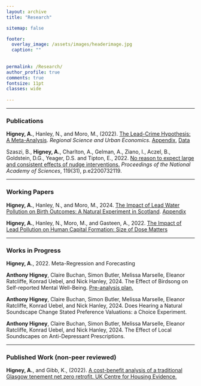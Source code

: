 ```yaml
---
layout: archive
title: "Research"

sitemap: false

footer:
  overlay_image: /assets/images/headerimage.jpg
  caption: ""
 
  
permalink: /Research/
author_profile: true
comments: true
fontsize: 11pt
classes: wide
 
---
```


<hr>

<p><h3>Publications</h3></p>

<strong>Higney, A.</strong>, Hanley, N., and Moro, M., (2022). <a href="https://www.sciencedirect.com/science/article/pii/S0166046222000667">The Lead-Crime Hypothesis: A Meta-Analysis</a>. <em>Regional Science and Urban Economics</em>. 
<a href="/home/assets/images/Appendix_20220816.pdf">Appendix</a>, <a href="/home/assets/images/Lead_Meta_Data14.csv">Data</a>

Szaszi, B., <strong>Higney, A.</strong>, Charlton, A., Gelman, A., Ziano, I., Aczel, B., Goldstein, D.G., Yeager, D.S. and Tipton, E., 2022. <a href="https://www.pnas.org/doi/abs/10.1073/pnas.2200732119">No reason to expect large and consistent effects of nudge interventions.</a> <em>Proceedings of the National Academy of Sciences</em>, 119(31), p.e2200732119.

<hr>

<p><h3>Working Papers</h3></p>

<strong>Higney, A.</strong>, Hanley, N., and Moro, M., 2024. <a href="/home/assets/images/leadhealth_preprint09102024.pdf">The Impact of Lead Water Pollution on Birth Outcomes: A Natural Experiment in Scotland</a>. <a href="/home/assets/images/Appendix_LeadHealth_20240621.pdf">Appendix</a>

<strong>Higney, A.</strong>, Hanley, N., Moro, M., and Gasteen, A., 2022. <a href="/home/assets/images/leadEducation20220129.pdf">The Impact of Lead Pollution on Human Capital Formation: Size of Dose Matters</a> 



<hr>
<p><h3>Works in Progress</h3></p>

<strong>Higney, A.</strong>, 2022. Meta-Regression and Forecasting

<strong>Anthony Higney</strong>, Claire Buchan, Simon Butler, Melissa Marselle,
Eleanor Ratcliffe, Konrad Uebel, and Nick Hanley, 2024. The Effect of Birdsong on Self-reported Mental Well-Being.
<a href="/home/assets/images/AnalysisPlan_MH_Soundscapes_2.pdf">Pre-analysis plan.</a> 

<strong>Anthony Higney</strong>, Claire Buchan, Simon Butler, Melissa Marselle,
Eleanor Ratcliffe, Konrad Uebel, and Nick Hanley, 2024. Does Hearing a Natural Soundscape Change Stated Preference Valuations: a Choice Experiment.


<strong>Anthony Higney</strong>, Claire Buchan, Simon Butler, Melissa Marselle,
Eleanor Ratcliffe, Konrad Uebel, and Nick Hanley, 2024. The Effect of Local Soundscapes on Anti-Depressant Prescriptions.


<hr>

<p><h3>Published Work (non-peer reviewed)</h3></p>

<strong>Higney, A.</strong>, and Gibb, K., (2022). <a href="https://housingevidence.ac.uk/publications/a-cost-benefit-analysis-of-a-traditional-glasgow-tenement-net-zero-retrofit/">A cost-benefit analysis of a traditional Glasgow tenement net zero retrofit. UK Centre for Housing Evidence.</a>


